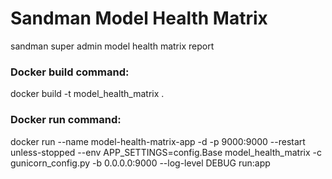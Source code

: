 # Sandman Model Health Matrix

sandman super admin model health matrix report

### Docker build command:
docker build -t model_health_matrix .

### Docker run command:
docker run --name model-health-matrix-app -d  -p 9000:9000 --restart unless-stopped --env APP_SETTINGS=config.Base model_health_matrix -c gunicorn_config.py -b 0.0.0.0:9000 --log-level DEBUG run:app